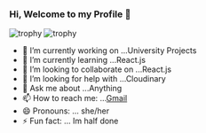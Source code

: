 ### Hi, Welcome to my Profile 👋



![trophy](https://github-profile-trophy.vercel.app/?username=ryo-ma&column=-1)
![trophy](https://github-profile-trophy.vercel.app/?username=ryo-ma&rank=-C,-B)


- 🔭 I’m currently working on ...University Projects
- 🌱 I’m currently learning ...React.js
- 👯 I’m looking to collaborate on ...React.js
- 🤔 I’m looking for help with ...Cloudinary
- 💬 Ask me about ...Anything
- 📫 How to reach me: ...[Gmail](http://ddjayawickrama@gmail.com)
- 😄 Pronouns: ... she/her
- ⚡ Fun fact: ... Im half done

